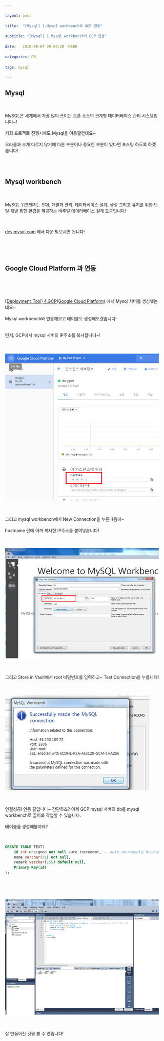 ```yaml
---

layout: post

title:  "[Mysql] 1.Mysql workbench와 GCP 연동"

subtitle: "[Mysql] 1.Mysql workbench와 GCP 연동"

date:   2018-08-07 09:00:20 -0500

categories: DB

tags: mysql

---
```


## Mysql

<br>
<br>
MySQL은 세계에서 가장 많이 쓰이는 오픈 소스의 관계형 데이터베이스 관리 시스템입니다~!
<br>
<br>
저희 프로젝트 진행시에도 Mysql을 이용할건데요~
<br>
<br>
오라클과 크게 다르지 않기에 다른 부분이나 중요한 부분이 있다면 포스팅 하도록 하겠습니다!
<br>
<br>
<br>
<br>

## Mysql workbench

<br>
<br>
MySQL 워크벤치는 SQL 개발과 관리, 데이터베이스 설계, 생성 그리고 유지를 위한 단일 개발 통합 환경을 제공하는 비주얼 데이터베이스 설계 도구입니다!
<br>
<br>
<br>

<a href="https://dev.mysql.com/downloads/workbench/5.2.html">dev.mysql.com</a> 에서 다운 받으시면 됩니다!

<br>
<br>
<br>

## Google Cloud Platform 과 연동

<br>
<br>
<br>

<a href="https://kookyungmin.github.io/deployment/2018/08/07/tool_04/">[Deployment_Tool] 4.GCP(Google Cloud Platform)</a> 에서 Mysql 서버를 생성했는데요~
<br>
<br>
Mysql workbench와 연동해보고 테이블도 생성해보겠습니다!
<br>
<br>
<br>
먼저, GCP에서 mysql 서버의 IP주소를 복사합니다~!
<br>
<br>
<br>

![image](/image/mysql_img/mysql_image_01.png)

<br>
<br>
그리고 mysql workbench에서 New Connection을 누른다음에~
<br>
<br>
hostname 란에 아까 복사한 IP주소를 붙여넣습니다!
<br>
<br>
<br>

![image](/image/mysql_img/mysql_image_02.png)

<br>
<br>
그리고 Store in Vault에서 root 비밀번호를 입력하고~ Test Connection을 누릅니다!
<br>
<br>
<br>

![image](/image/mysql_img/mysql_image_03.png)

<br>
<br>
연결성공! 연동 끝입니다~ 간단하죠? 이제 GCP mysql 서버의 db를 mysql workbench로 끌어와 작업할 수 있습니다.
<br>
<br>
테이블을 생성해볼까요?
<br>
<br>
<br>

```sql
CREATE TABLE TEST(
    id int unsigned not null auto_increment, -- auto_increment는 Oracle에서 시퀀스 역할
    name varchar(31) not null,
    remark varchar(255) default null,
    Primary Key(id)
);
```

<br>
<br>
<br>

![image](/image/mysql_img/mysql_image_04.png)

<br>
<br>
잘 만들어진 것을 볼 수 있습니다!
